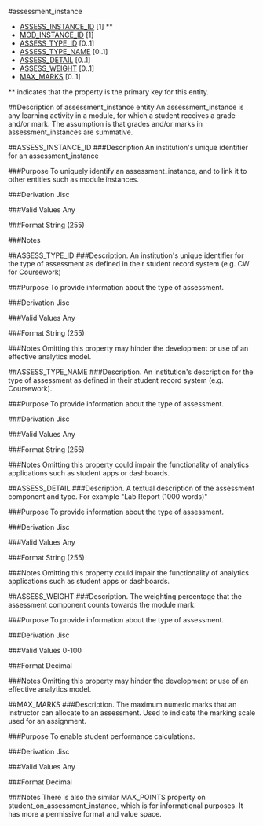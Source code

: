 #assessment_instance
* [ASSESS_INSTANCE_ID](#assess_instance_id) [1] **
* [MOD_INSTANCE_ID](module_instance.md#mod_instance_id) [1] 
* [ASSESS_TYPE_ID](#assess_type_id) [0..1]
* [ASSESS_TYPE_NAME](#assess_type_name) [0..1]
* [ASSESS_DETAIL](#assess_detail) [0..1]
* [ASSESS_WEIGHT](#assess_weight) [0..1]
* [MAX_MARKS](#max_marks) [0..1]

\** indicates that the property is the primary key for this entity.

##Description of assessment_instance entity
An assessment_instance is any learning activity in a module, for which a student receives a grade and/or mark. The assumption is that grades and/or marks in assessment_instances are summative.

##ASSESS_INSTANCE_ID
###Description
An institution's unique identifier for an assessment_instance

###Purpose
To uniquely identify an assessment_instance, and to link it to other entities such as module instances.

###Derivation
Jisc

###Valid Values
Any

###Format
String (255)

###Notes


##ASSESS_TYPE_ID
###Description.
An institution's unique identifier for the type of assessment as defined in their student record system (e.g. CW for Coursework)

###Purpose
To provide information about the type of assessment.

###Derivation
Jisc

###Valid Values
Any

###Format
String (255)

###Notes
Omitting this property may hinder the development or use of an effective analytics model.

##ASSESS_TYPE_NAME
###Description.
An institution's description for the type of assessment as defined in their student record system (e.g. Coursework).

###Purpose
To provide information about the type of assessment.

###Derivation
Jisc

###Valid Values
Any

###Format
String (255)

###Notes
Omitting this property could impair the functionality of analytics applications such as student apps or dashboards.

##ASSESS_DETAIL
###Description.
A textual description of the assessment component and type. For example "Lab Report (1000 words)"

###Purpose
To provide information about the type of assessment.

###Derivation
Jisc

###Valid Values
Any

###Format
String (255)

###Notes
Omitting this property could impair the functionality of analytics applications such as student apps or dashboards.

##ASSESS_WEIGHT
###Description.
The weighting percentage that the assessment component counts towards the module mark.

###Purpose
To provide information about the type of assessment.

###Derivation
Jisc

###Valid Values
0-100

###Format
Decimal

###Notes
Omitting this property may hinder the development or use of an effective analytics model.

##MAX_MARKS
###Description.
The maximum numeric marks that an instructor can allocate to an assessment. Used to indicate the marking scale used for an assignment.

###Purpose
To enable student performance calculations.

###Derivation
Jisc

###Valid Values
Any

###Format
Decimal

###Notes
There is also the similar MAX_POINTS property on student_on_assessment_instance, which is for informational purposes. It has more a permissive format and value space.